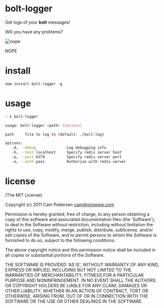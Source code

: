 # bolt-logger

Get logs of your **bolt** messages!

Will you have any problems?

![nope](http://i.imgur.com/EV93l.jpg)

NOPE

# install

    npm install bolt-logger -g

# usage

````bash
~ λ bolt-logger

usage: bolt-logger <path> [options]

path     file to log to (default: ./bolt.log)

options:
   -d, --debug              Log debugging info
   -h, --host localhost     Specify redis server host
   -p, --port 6379          Specify redis server port
   -a, --auth pass          Authorize with redis server

````

# license

(The MIT License)

Copyright (c) 2011 Cam Pedersen <cam@onswipe.com>

Permission is hereby granted, free of charge, to any person obtaining a copy of this software and associated documentation files (the 'Software'), to deal in the Software without restriction, including without limitation the rights to use, copy, modify, merge, publish, distribute, sublicense, and/or sell copies of the Software, and to permit persons to whom the Software is furnished to do so, subject to the following conditions:

The above copyright notice and this permission notice shall be included in all copies or substantial portions of the Software.

THE SOFTWARE IS PROVIDED 'AS IS', WITHOUT WARRANTY OF ANY KIND, EXPRESS OR IMPLIED, INCLUDING BUT NOT LIMITED TO THE WARRANTIES OF MERCHANTABILITY, FITNESS FOR A PARTICULAR PURPOSE AND NONINFRINGEMENT. IN NO EVENT SHALL THE AUTHORS OR COPYRIGHT HOLDERS BE LIABLE FOR ANY CLAIM, DAMAGES OR OTHER LIABILITY, WHETHER IN AN ACTION OF CONTRACT, TORT OR OTHERWISE, ARISING FROM, OUT OF OR IN CONNECTION WITH THE SOFTWARE OR THE USE OR OTHER DEALINGS IN THE SOFTWARE.

